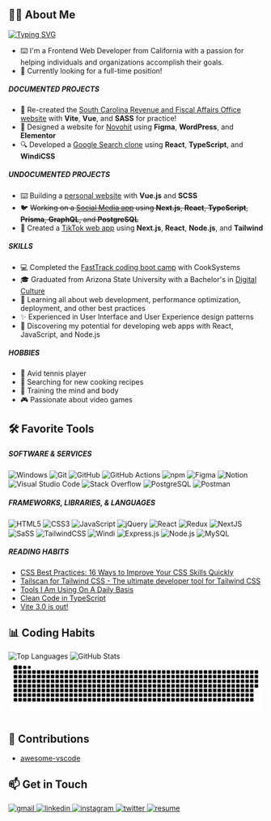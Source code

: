 <!-- About -->
<section>
   <h2>🙋‍♂️ About Me</h2>
   <a href="https://git.io/typing-svg">
      <img src="https://readme-typing-svg.herokuapp.com?font=JetBrains+Mono&size=24&pause=1000&color=4795FF&vCenter=true&width=435&lines=Hello+World+%F0%9F%91%8B%2C+I'm+Jake!;Frontend+Web+Developer;Experienced+UI%2FUX+Designer" alt="Typing SVG" />
   </a>
   
   <ul>
      <li>⌨️ I'm a Frontend Web Developer from California with a passion for helping individuals and organizations accomplish their goals.</li>
      <li>👔 Currently looking for a full-time position!</li>
   </ul>
   
   <h5>DOCUMENTED PROJECTS</h5>
   <ul>
      <li>🔷 Re-created the <a href="https://github.com/jamcmich/portland-webworks-exercise">South Carolina Revenue and Fiscal Affairs Office website</a> with <b>Vite</b>, <b>Vue</b>, and <b>SASS</b> for practice!</li>
      <li>🎨 Designed a website for <a href="https://github.com/jamcmich/novohit-website-wordpress" target="_blank">Novohit</a> using <b>Figma</b>, <b>WordPress</b>, and <b>Elementor</b></li>
      <li>🔍 Developed a <a href="https://github.com/jamcmich/google-search-clone">Google Search clone</a> using <b>React</b>, <b>TypeScript</b>, and <b>WindiCSS</b></li>
   </ul>

   <h5>UNDOCUMENTED PROJECTS</h5>
   <ul>
      <li>⌨️ Building a <a href="https://jamcmich.github.io/">personal website</a> with <b>Vue.js</b> and <b>SCSS</b>
      <li>🐦 <s>Working on a <a href="https://github.com/jamcmich/social-media-app">Social Media app</a> using <b>Next.js</b>, <b>React</b>, <b>TypeScript</b>, <b>Prisma</b>, <b>GraphQL</b>, and <b>PostgreSQL</b></s></li>
      <li>👀 Created a <a href="https://github.com/jamcmich/tiktok-clone">TikTok web app</a> using <b>Next.js</b>, <b>React</b>, <b>Node.js</b>, and <b>Tailwind</b></li>
   </ul>

   <h5>SKILLS</h5>
   <ul>
      <li>💻 Completed the <a href="https://cooksys.com/programs/fasttrack/" target="_blank">FastTrack coding boot camp</a> with CookSystems</li>
      <li>🎓 Graduated from Arizona State University with a Bachelor's in <a href="https://artsmediaengineering.asu.edu/degree-programs/digital-culture-ba">Digital Culture</a>
      <li>🌱 Learning all about web development, performance optimization, deployment, and other best practices</li>
      <li>✨ Experienced in User Interface and User Experience design patterns</li>
      <li>📐 Discovering my potential for developing web apps with React, JavaScript, and Node.js</li>
   </ul>
   
   <h5>HOBBIES</h5>
   <ul>
      <li>🎾 Avid tennis player</li>
      <li>🌿 Searching for new cooking recipes</li>
      <li>💪 Training the mind and body</li>
      <li>🎮 Passionate about video games</li>
   </ul>
</section>

<!-- Tools -->
<section>
   <h2>🛠️ Favorite Tools</h2>
   
   <h5>SOFTWARE & SERVICES</h5>
   <img src="https://img.shields.io/badge/Windows-0078D6?style=for-the-badge&logo=windows&logoColor=white" alt="Windows" align='center' height='22px' />
   <img src="https://img.shields.io/badge/git-%23F05033.svg?style=for-the-badge&logo=git&logoColor=white" alt="Git" align='center' height='22px' />
   <img src="https://img.shields.io/badge/github-%23121011.svg?style=for-the-badge&logo=github&logoColor=white" alt="GitHub" align='center' height='22px' />
   <img src="https://img.shields.io/badge/github%20actions-%232671E5.svg?style=for-the-badge&logo=githubactions&logoColor=white" alt="GitHub Actions" align='center' height='22px' />
   <img src="https://img.shields.io/badge/NPM-%23000000.svg?style=for-the-badge&logo=npm&logoColor=white" alt="npm" align='center' height='22px' />
   <img src="https://img.shields.io/badge/figma-%23F24E1E.svg?style=for-the-badge&logo=figma&logoColor=white" alt="Figma" align='center' height='22px' />
   <img src="https://img.shields.io/badge/Notion-%23000000.svg?style=for-the-badge&logo=notion&logoColor=white" alt="Notion" align='center' height='22px' />
   <img src="https://img.shields.io/badge/Visual%20Studio%20Code-0078d7.svg?style=for-the-badge&logo=visual-studio-code&logoColor=white" alt="Visual Studio Code" align='center' height='22px' />
   <img src="https://img.shields.io/badge/-Stackoverflow-FE7A16?style=for-the-badge&logo=stack-overflow&logoColor=white" alt="Stack Overflow" align='center' height='22px' />
   <img src="https://img.shields.io/badge/postgres-%23316192.svg?style=for-the-badge&logo=postgresql&logoColor=white" alt="PostgreSQL" align='center' height='22px' />
   <img src="https://img.shields.io/badge/Postman-FF6C37?style=for-the-badge&logo=postman&logoColor=white" alt="Postman" align='center' height='22px' />
   
   <h5>FRAMEWORKS, LIBRARIES, & LANGUAGES</h5>
   <img src="https://img.shields.io/badge/html5-%23E34F26.svg?style=for-the-badge&logo=html5&logoColor=white" alt="HTML5" align='center' height='22px' />
   <img src="https://img.shields.io/badge/css3-%231572B6.svg?style=for-the-badge&logo=css3&logoColor=white" alt="CSS3" align='center' height='22px' />
   <img src="https://img.shields.io/badge/javascript-%23323330.svg?style=for-the-badge&logo=javascript&logoColor=%23F7DF1E" alt="JavaScript" align='center' height='22px' />
   <img src="https://img.shields.io/badge/jquery-%230769AD.svg?style=for-the-badge&logo=jquery&logoColor=white" alt="jQuery" align='center' height='22px' />
   <img src="https://img.shields.io/badge/react-%2320232a.svg?style=for-the-badge&logo=react&logoColor=%2361DAFB" alt="React" align='center' height='22px' />
   <img src="https://img.shields.io/badge/redux-%23593d88.svg?style=for-the-badge&logo=redux&logoColor=white" alt="Redux" align='center' height='22px' />
   <img src="https://img.shields.io/badge/Next-black?style=for-the-badge&logo=next.js&logoColor=white" alt="NextJS" align='center' height='22px' />
   <img src="https://img.shields.io/badge/SASS-hotpink.svg?style=for-the-badge&logo=SASS&logoColor=white" alt="SaSS" align='center' height='22px' />
   <img src="https://img.shields.io/badge/tailwindcss-%2338B2AC.svg?style=for-the-badge&logo=tailwind-css&logoColor=white" alt="TailwindCSS" align='center' height='22px' />
   <img src="https://img.shields.io/badge/windicss-48B0F1.svg?style=for-the-badge&logo=windi-css&logoColor=white" alt="Windi" align='center' height='22px' />
   <img src="https://img.shields.io/badge/express.js-%23404d59.svg?style=for-the-badge&logo=express&logoColor=%2361DAFB" alt="Express.js" align='center' height='22px' />
   <img src="https://img.shields.io/badge/node.js-6DA55F?style=for-the-badge&logo=node.js&logoColor=white" alt="Node.js" align='center' height='22px' />
   <img src="https://img.shields.io/badge/mysql-%2300f.svg?style=for-the-badge&logo=mysql&logoColor=white" alt="MySQL" align='center' height='22px' />
</section>

##### READING HABITS

<!-- <a href="https://app.daily.dev/jamcmich">
   <img src="https://api.daily.dev/devcards/d89527afd0874cffb06af733e6be79fa.png?r=lko" width="300" alt="Jacob McMichael's Dev Card"/>
</a> -->

<!-- DEVDAILY:START -->
- [CSS Best Practices: 16 Ways to Improve Your CSS Skills Quickly](https://app.daily.dev/posts/84ZXcPDZg?utm_source=rss&utm_medium=bookmarks&utm_campaign=nIiW8eXzjufUaJRg94FD0)
- [Tailscan for Tailwind CSS - The ultimate developer tool for Tailwind CSS](https://app.daily.dev/posts/9dYkDXrw8?utm_source=rss&utm_medium=bookmarks&utm_campaign=nIiW8eXzjufUaJRg94FD0)
- [Tools I Am Using On A Daily Basis](https://app.daily.dev/posts/rECk6xagZ?utm_source=rss&utm_medium=bookmarks&utm_campaign=nIiW8eXzjufUaJRg94FD0)
- [Clean Code in TypeScript](https://app.daily.dev/posts/xvdHkKJJx?utm_source=rss&utm_medium=bookmarks&utm_campaign=nIiW8eXzjufUaJRg94FD0)
- [Vite 3.0 is out!](https://app.daily.dev/posts/k5yoXrCgR?utm_source=rss&utm_medium=bookmarks&utm_campaign=nIiW8eXzjufUaJRg94FD0)
<!-- DEVDAILY:END -->

<!-- Stats -->
<section>
   <h2>📊 Coding Habits</h2>
   <img src="https://github-readme-stats.vercel.app/api/top-langs/?username=jamcmich&layout=compact&theme=github_dark&custom_title=Top%20Languages&border_color=0d1117" alt="Top Languages" width='325px' align='top'>
   <img src="https://github-readme-stats.vercel.app/api?username=jamcmich&show_icons=true&count_private=true&custom_title=Github%20Stats&theme=github_dark&border_color=0d1117" alt="GitHub Stats" width='450px' align='top'>
   
   <img src='https://github.com/jamcmich/jamcmich/blob/output/github-contribution-grid-snake.svg?palette=github-dark&color_snake=#4795ff' />
</section>

<!-- Contributions -->

## 🏅 Contributions</h2>

-   [awesome-vscode](https://github.com/viatsko/awesome-vscode/pull/380#event-7169313045)</li>
</section>

<!-- Socials -->
<section>
   <h2>📫 Get in Touch</h2>
   
   <a href='mailto:jacobmcmichael@gmail.com?subject=Just%20Saw%20Your%20Amazing%20Background%20and%20Wanted%20to%20Reach%20Out%20😎' target='_blank'>
      <img src='https://img.shields.io/badge/Gmail-D14836?style=for-the-badge&logo=gmail&logoColor=white&labelColor=EA4335&color=white' alt='gmail' />
   </a>
   <a href='https://www.linkedin.com/in/jacobmcmichael/' target='_blank'>
      <img src='https://img.shields.io/badge/LinkedIn-D14836?style=for-the-badge&logo=linkedin&logoColor=white&labelColor=0A66C2&color=white' alt='linkedin' />
   </a>
   <a href='https://www.instagram.com/jamcmich.dev/' target='_blank'>
      <img src='https://img.shields.io/badge/Instagram-D14836?style=for-the-badge&logo=instagram&logoColor=white&labelColor=E4405F&color=white' alt='instagram' />
   </a>
   <a href='https://twitter.com/jamcmich' target='_blank'>
      <img src='https://img.shields.io/badge/Twitter-D14836?style=for-the-badge&logo=twitter&logoColor=white&labelColor=1DA1F2&color=white' alt='twitter' />
   </a>
   <a href='./assets/resume.pdf'>
      <img src='https://img.shields.io/badge/Resume-D14836?style=for-the-badge&logo=libreoffice&logoColor=white&labelColor=18A303&color=white' alt='resume' />
   </a>
</section>
